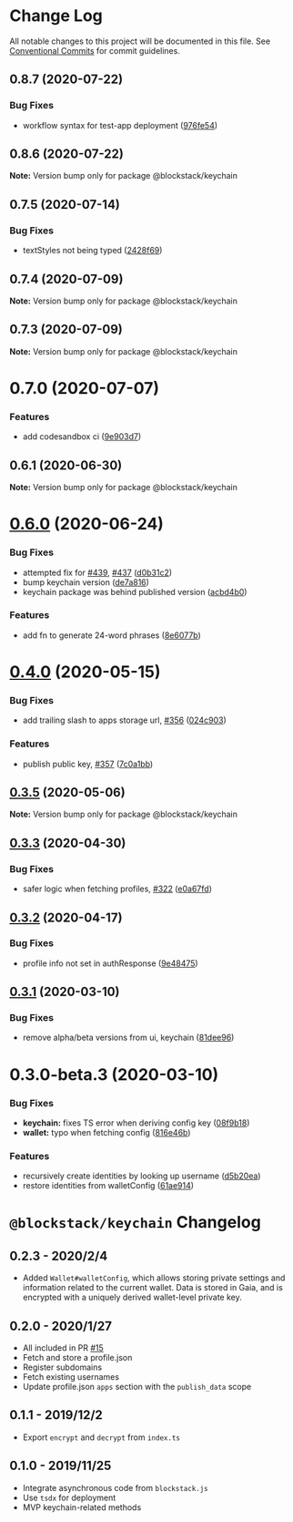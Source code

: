 # Change Log

All notable changes to this project will be documented in this file.
See [Conventional Commits](https://conventionalcommits.org) for commit guidelines.

## 0.8.7 (2020-07-22)


### Bug Fixes

* workflow syntax for test-app deployment ([976fe54](https://github.com/blockstack/ux/commit/976fe54ee4e0e28833bad515ceccc5fd7f98df3a))





## 0.8.6 (2020-07-22)

**Note:** Version bump only for package @blockstack/keychain





## 0.7.5 (2020-07-14)


### Bug Fixes

* textStyles not being typed ([2428f69](https://github.com/blockstack/ux/commit/2428f69ddc39f20c566f2686a65959b59f52e9aa))





## 0.7.4 (2020-07-09)

**Note:** Version bump only for package @blockstack/keychain





## 0.7.3 (2020-07-09)

**Note:** Version bump only for package @blockstack/keychain





# 0.7.0 (2020-07-07)


### Features

* add codesandbox ci ([9e903d7](https://github.com/blockstack/ux/commit/9e903d7141c21503339159255cd06fb6701b1e3b))





## 0.6.1 (2020-06-30)

**Note:** Version bump only for package @blockstack/keychain





# [0.6.0](https://github.com/blockstack/ux/compare/@blockstack/keychain@0.4.0...@blockstack/keychain@0.6.0) (2020-06-24)


### Bug Fixes

* attempted fix for [#439](https://github.com/blockstack/ux/issues/439), [#437](https://github.com/blockstack/ux/issues/437) ([d0b31c2](https://github.com/blockstack/ux/commit/d0b31c2239f684e8abd4059503fe8db8f11b0e46))
* bump keychain version ([de7a816](https://github.com/blockstack/ux/commit/de7a816071facc3fc2c8323961a941d722454e6d))
* keychain package was behind published version ([acbd4b0](https://github.com/blockstack/ux/commit/acbd4b064db61a60f01ce60ab75f9f2f39456eb8))


### Features

* add fn to generate 24-word phrases ([8e6077b](https://github.com/blockstack/ux/commit/8e6077b5f0c54e7f9916615ee72448bfa4b48d1f))





# [0.4.0](https://github.com/blockstack/ux/compare/@blockstack/keychain@0.3.5...@blockstack/keychain@0.4.0) (2020-05-15)


### Bug Fixes

* add trailing slash to apps storage url, [#356](https://github.com/blockstack/ux/issues/356) ([024c903](https://github.com/blockstack/ux/commit/024c903724e17678dea205d95fcae01aa946e29e))


### Features

* publish public key, [#357](https://github.com/blockstack/ux/issues/357) ([7c0a1bb](https://github.com/blockstack/ux/commit/7c0a1bb0a6966b29a34a62301dace01325ecacb8))





## [0.3.5](https://github.com/blockstack/ux/compare/@blockstack/keychain@0.3.3...@blockstack/keychain@0.3.5) (2020-05-06)

**Note:** Version bump only for package @blockstack/keychain





## [0.3.3](https://github.com/blockstack/ux/compare/@blockstack/keychain@0.3.2...@blockstack/keychain@0.3.3) (2020-04-30)


### Bug Fixes

* safer logic when fetching profiles, [#322](https://github.com/blockstack/ux/issues/322) ([e0a67fd](https://github.com/blockstack/ux/commit/e0a67fd745f7556846766b912340438eb41d36f6))





## [0.3.2](https://github.com/blockstack/ux/compare/@blockstack/keychain@0.3.1...@blockstack/keychain@0.3.2) (2020-04-17)


### Bug Fixes

* profile info not set in authResponse ([9e48475](https://github.com/blockstack/ux/commit/9e4847544e89dc1c8abcebeda6d34dc2bf8a4c7f))





## [0.3.1](https://github.com/blockstack/ux/compare/@blockstack/keychain@0.3.0-beta.3...@blockstack/keychain@0.3.1) (2020-03-10)


### Bug Fixes

* remove alpha/beta versions from ui, keychain ([81dee96](https://github.com/blockstack/ux/commit/81dee96113f26fa5609dbe753d503c909b98ec5f))





# 0.3.0-beta.3 (2020-03-10)


### Bug Fixes

* **keychain:** fixes TS error when deriving config key ([08f9b18](https://github.com/blockstack/ux/commit/08f9b1827c8588aeb42a5b90fe1bd4d786509474))
* **wallet:** typo when fetching config ([816e46b](https://github.com/blockstack/ux/commit/816e46b5dc37fa519d4508f647a62f5a85d3177a))


### Features

* recursively create identities by looking up username ([d5b20ea](https://github.com/blockstack/ux/commit/d5b20ea4cdb94aa2a92c6096642e9abad467e966))
* restore identities from walletConfig ([61ae914](https://github.com/blockstack/ux/commit/61ae914247c45b46a7c1ef42805a37d51309fc03))





# `@blockstack/keychain` Changelog

## 0.2.3 - 2020/2/4

- Added `Wallet#walletConfig`, which allows storing private settings and information related to the current wallet. Data is stored in Gaia, and is encrypted with a uniquely derived wallet-level private key.

## 0.2.0 - 2020/1/27

- All included in PR [#15](https://github.com/blockstack/blockstack-keychain/pull/15)
- Fetch and store a profile.json
- Register subdomains
- Fetch existing usernames
- Update profile.json `apps` section with the `publish_data` scope

## 0.1.1 - 2019/12/2

- Export `encrypt` and `decrypt` from `index.ts`

## 0.1.0 - 2019/11/25

- Integrate asynchronous code from `blockstack.js`
- Use `tsdx` for deployment
- MVP keychain-related methods
